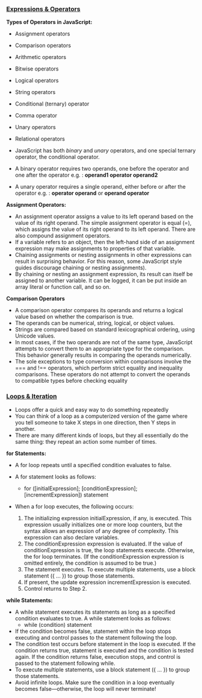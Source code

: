 ### [Expressions & Operators](https://developer.mozilla.org/en-US/docs/Web/JavaScript/Guide/Expressions_and_Operators)

**Types of Operators in JavaScript:**

- Assignment operators
- Comparison operators
- Arithmetic operators
- Bitwise operators
- Logical operators
- String operators
- Conditional (ternary) operator
- Comma operator
- Unary operators
- Relational operators

- JavaScript has both *binary* and *unary* operators, and one special ternary operator, the conditional operator.
- A binary operator requires two operands, one before the operator and one after the operator e.g. : **operand1 operator operand2**
- A unary operator requires a single operand, either before or after the operator e.g. : **operator operand** or **operand operator**

**Assignment Operators:**

- An assignment operator assigns a value to its left operand based on the value of its right operand. The simple assignment operator is equal (=), which assigns the value of its right operand to its left operand. There are also compound assignment operators.
- If a variable refers to an object, then the left-hand side of an assignment expression may make assignments to properties of that variable.
- Chaining assignments or nesting assignments in other expressions can result in surprising behavior. For this reason, some JavaScript style guides discourage chaining or nesting assignments).
- By chaining or nesting an assignment expression, its result can itself be assigned to another variable. It can be logged, it can be put inside an array literal or function call, and so on.

**Comparison Operators**

- A comparison operator compares its operands and returns a logical value based on whether the comparison is true.
- The operands can be numerical, string, logical, or object values.
- Strings are compared based on standard lexicographical ordering, using Unicode values.
- In most cases, if the two operands are not of the same type, JavaScript attempts to convert them to an appropriate type for the comparison. This behavior generally results in comparing the operands numerically.
- The sole exceptions to type conversion within comparisons involve the === and !== operators, which perform strict equality and inequality comparisons. These operators do not attempt to convert the operands to compatible types before checking equality

### [Loops & Iteration](https://developer.mozilla.org/en-US/docs/Web/JavaScript/Guide/Loops_and_iteration)

- Loops offer a quick and easy way to do something repeatedly
- You can think of a loop as a computerized version of the game where you tell someone to take X steps in one direction, then Y steps in another.
- There are many different kinds of loops, but they all essentially do the same thing: they repeat an action some number of times.

**for Statements:**

- A for loop repeats until a specified condition evaluates to false.
- A for statement looks as follows:
  - for ([initialExpression]; [conditionExpression]; [incrementExpression])
  statement

- When a for loop executes, the following occurs:
    1. The initializing expression initialExpression, if any, is executed. This expression usually initializes one or more loop counters, but the syntax allows an expression of any degree of complexity. This expression can also declare variables.
    2. The conditionExpression expression is evaluated. If the value of conditionExpression is true, the loop statements execute. Otherwise, the for loop terminates. (If the conditionExpression expression is omitted entirely, the condition is assumed to be true.)
    3. The statement executes. To execute multiple statements, use a block statement ({ ... }) to group those statements.
    4. If present, the update expression incrementExpression is executed.
    5. Control returns to Step 2.

**while Statements:**

- A while statement executes its statements as long as a specified condition evaluates to true. A while statement looks as follows:
  - while (condition)
  statement
- If the condition becomes false, statement within the loop stops executing and control passes to the statement following the loop.
- The condition test occurs before statement in the loop is executed. If the condition returns true, statement is executed and the condition is tested again. If the condition returns false, execution stops, and control is passed to the statement following while.
- To execute multiple statements, use a block statement ({ ... }) to group those statements.
- Avoid infinite loops. Make sure the condition in a loop eventually becomes false—otherwise, the loop will never terminate!
